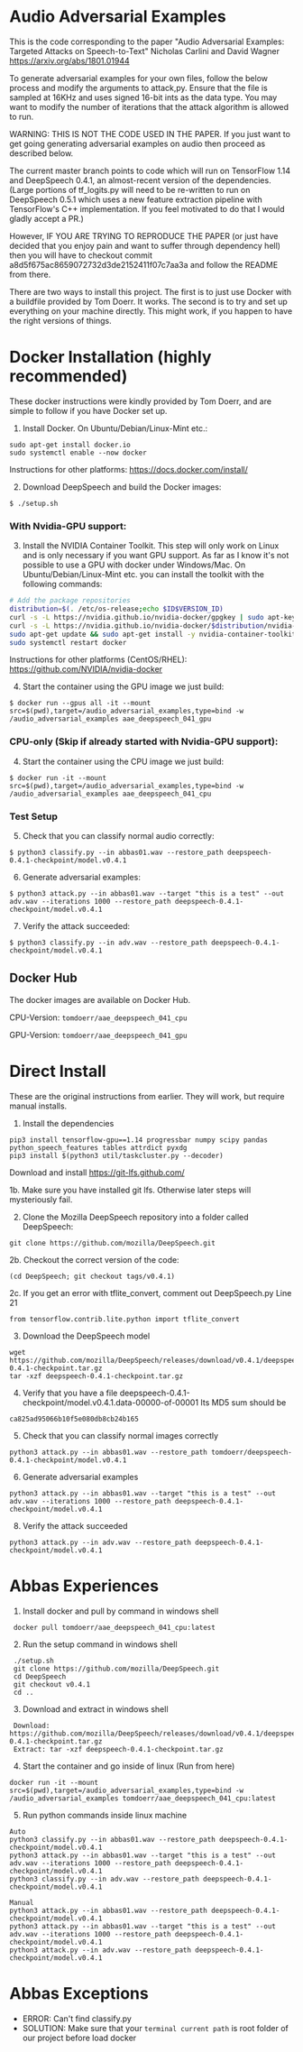 # Audio Adversarial Examples
This is the code corresponding to the paper
"Audio Adversarial Examples: Targeted Attacks on Speech-to-Text"
Nicholas Carlini and David Wagner
https://arxiv.org/abs/1801.01944

To generate adversarial examples for your own files, follow the below process
and modify the arguments to attack,py. Ensure that the file is sampled at
16KHz and uses signed 16-bit ints as the data type. You may want to modify
the number of iterations that the attack algorithm is allowed to run.

WARNING: THIS IS NOT THE CODE USED IN THE PAPER. If you just want to get going
generating adversarial examples on audio then proceed as described below.

The current master branch points to code which will run on TensorFlow 1.14 and
DeepSpeech 0.4.1, an almost-recent version of the dependencies. (Large portions
of tf_logits.py will need to be re-written to run on DeepSpeech 0.5.1 which uses
a new feature extraction pipeline with TensorFlow's C++ implementation. If you
feel motivated to do that I would gladly accept a PR.)

However, IF YOU ARE TRYING TO REPRODUCE THE PAPER (or just have decided
that you enjoy pain and want to suffer through dependency hell) then you
will have to checkout commit a8d5f675ac8659072732d3de2152411f07c7aa3a and
follow the README from there.

There are two ways to install this project. The first is to just use Docker
with a buildfile provided by Tom Doerr. It works. The second is to try and
set up everything on your machine directly. This might work, if you happen
to have the right versions of things.


# Docker Installation (highly recommended)

These docker instructions were kindly provided by Tom Doerr, and are simple to follow if you have Docker set up.


1. Install Docker.
On Ubuntu/Debian/Linux-Mint etc.:
```
sudo apt-get install docker.io
sudo systemctl enable --now docker
```
Instructions for other platforms:
https://docs.docker.com/install/


2. Download DeepSpeech and build the Docker images:
```
$ ./setup.sh
```

### With Nvidia-GPU support:
3. Install the NVIDIA Container Toolkit.
This step will only work on Linux and is only necessary if you want GPU support.
As far as I know it's not possible to use a GPU with docker under Windows/Mac.
On Ubuntu/Debian/Linux-Mint etc. you can install the toolkit with the following commands:
```sh
# Add the package repositories
distribution=$(. /etc/os-release;echo $ID$VERSION_ID)
curl -s -L https://nvidia.github.io/nvidia-docker/gpgkey | sudo apt-key add -
curl -s -L https://nvidia.github.io/nvidia-docker/$distribution/nvidia-docker.list | sudo tee /etc/apt/sources.list.d/nvidia-docker.list
sudo apt-get update && sudo apt-get install -y nvidia-container-toolkit
sudo systemctl restart docker
```
Instructions for other platforms (CentOS/RHEL):
https://github.com/NVIDIA/nvidia-docker

4. Start the container using the GPU image we just build:
```
$ docker run --gpus all -it --mount src=$(pwd),target=/audio_adversarial_examples,type=bind -w /audio_adversarial_examples aae_deepspeech_041_gpu
```

### CPU-only (Skip if already started with Nvidia-GPU support):
4. Start the container using the CPU image we just build:
```
$ docker run -it --mount src=$(pwd),target=/audio_adversarial_examples,type=bind -w /audio_adversarial_examples aae_deepspeech_041_cpu
```
### Test Setup
5. Check that you can classify normal audio correctly:
```
$ python3 classify.py --in abbas01.wav --restore_path deepspeech-0.4.1-checkpoint/model.v0.4.1
```

6. Generate adversarial examples:
```
$ python3 attack.py --in abbas01.wav --target "this is a test" --out adv.wav --iterations 1000 --restore_path deepspeech-0.4.1-checkpoint/model.v0.4.1
```

7. Verify the attack succeeded:
```
$ python3 classify.py --in adv.wav --restore_path deepspeech-0.4.1-checkpoint/model.v0.4.1
```

## Docker Hub
The docker images are available on Docker Hub.

CPU-Version: `tomdoerr/aae_deepspeech_041_cpu`

GPU-Version: `tomdoerr/aae_deepspeech_041_gpu`



# Direct Install

These are the original instructions from earlier. They will work, but require manual installs.


1. Install the dependencies
```
pip3 install tensorflow-gpu==1.14 progressbar numpy scipy pandas python_speech_features tables attrdict pyxdg
pip3 install $(python3 util/taskcluster.py --decoder)
```

Download and install
https://git-lfs.github.com/

1b. Make sure you have installed git lfs. Otherwise later steps will mysteriously fail.

2. Clone the Mozilla DeepSpeech repository into a folder called DeepSpeech:
```
git clone https://github.com/mozilla/DeepSpeech.git
```

2b. Checkout the correct version of the code:
```
(cd DeepSpeech; git checkout tags/v0.4.1)
```

2c. If you get an error with tflite_convert, comment out DeepSpeech.py Line 21
```
from tensorflow.contrib.lite.python import tflite_convert
```

3. Download the DeepSpeech model

```
wget https://github.com/mozilla/DeepSpeech/releases/download/v0.4.1/deepspeech-0.4.1-checkpoint.tar.gz
tar -xzf deepspeech-0.4.1-checkpoint.tar.gz
```

4. Verify that you have a file deepspeech-0.4.1-checkpoint/model.v0.4.1.data-00000-of-00001
Its MD5 sum should be
```
ca825ad95066b10f5e080db8cb24b165
```

5. Check that you can classify normal images correctly
```
python3 attack.py --in abbas01.wav --restore_path tomdoerr/deepspeech-0.4.1-checkpoint/model.v0.4.1
```

6. Generate adversarial examples
```
python3 attack.py --in abbas01.wav --target "this is a test" --out adv.wav --iterations 1000 --restore_path deepspeech-0.4.1-checkpoint/model.v0.4.1
```

8. Verify the attack succeeded
```
python3 attack.py --in adv.wav --restore_path deepspeech-0.4.1-checkpoint/model.v0.4.1
```


# Abbas Experiences

1. Install docker and pull by command in windows shell
```
 docker pull tomdoerr/aae_deepspeech_041_cpu:latest
```

2. Run the setup command in windows shell
```
 ./setup.sh
 git clone https://github.com/mozilla/DeepSpeech.git
 cd DeepSpeech
 git checkout v0.4.1
 cd ..
```

3. Download and extract in windows shell
```
 Download: https://github.com/mozilla/DeepSpeech/releases/download/v0.4.1/deepspeech-0.4.1-checkpoint.tar.gz
 Extract: tar -xzf deepspeech-0.4.1-checkpoint.tar.gz
```

4. Start the container and go inside of linux (Run from here)
```
docker run -it --mount src=$(pwd),target=/audio_adversarial_examples,type=bind -w /audio_adversarial_examples tomdoerr/aae_deepspeech_041_cpu:latest
```

5. Run python commands inside linux machine
```
Auto
python3 classify.py --in abbas01.wav --restore_path deepspeech-0.4.1-checkpoint/model.v0.4.1
python3 attack.py --in abbas01.wav --target "this is a test" --out adv.wav --iterations 1000 --restore_path deepspeech-0.4.1-checkpoint/model.v0.4.1
python3 classify.py --in adv.wav --restore_path deepspeech-0.4.1-checkpoint/model.v0.4.1

Manual
python3 attack.py --in abbas01.wav --restore_path deepspeech-0.4.1-checkpoint/model.v0.4.1
python3 attack.py --in abbas01.wav --target "this is a test" --out adv.wav --iterations 1000 --restore_path deepspeech-0.4.1-checkpoint/model.v0.4.1
python3 attack.py --in adv.wav --restore_path deepspeech-0.4.1-checkpoint/model.v0.4.1
```
# Abbas Exceptions
- ERROR: Can't find classify.py
- SOLUTION: Make sure that your `terminal current path` is root folder of our project before load docker
